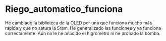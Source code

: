 # Riego_automatico_funciona
He cambiado la biblioteca de la OLED por una que funciona mucho más rápida y que no satura la Sram. He generalizado las funciones y ya funciona correctamente. Aún no le he añadido el higrómetro ni he probado la bomba.
